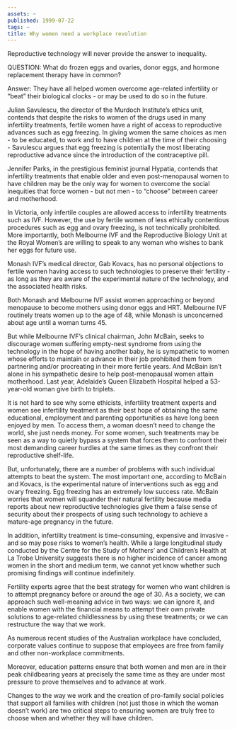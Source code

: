 ```yaml
---
assets: ~
published: 1999-07-22
tags: ~
title: Why women need a workplace revolution
---
```

Reproductive technology will never provide the answer to inequality.

QUESTION: What do frozen eggs and ovaries, donor eggs, and hormone
replacement therapy have in common?

Answer: They have all helped women overcome age-related infertility or
“beat” their biological clocks - or may be used to do so in the future.

Julian Savulescu, the director of the Murdoch Institute’s ethics unit,
contends that despite the risks to women of the drugs used in many
infertility treatments, fertile women have a right of access to
reproductive advances such as egg freezing. In giving women the same
choices as men - to be educated, to work and to have children at the
time of their choosing - Savulescu argues that egg freezing is
potentially the most liberating reproductive advance since the
introduction of the contraceptive pill.

Jennifer Parks, in the prestigious feminist journal Hypatia, contends
that infertility treatments that enable older and even post-menopausal
women to have children may be the only way for women to overcome the
social inequities that force women - but not men - to “choose” between
career and motherhood.

In Victoria, only infertile couples are allowed access to infertility
treatments such as IVF. However, the use by fertile women of less
ethically contentious procedures such as egg and ovary freezing, is not
technically prohibited. More importantly, both Melbourne IVF and the
Reproductive Biology Unit at the Royal Women’s are willing to speak to
any woman who wishes to bank her eggs for future use.

Monash IVF’s medical director, Gab Kovacs, has no personal objections to
fertile women having access to such technologies to preserve their
fertility - as long as they are aware of the experimental nature of the
technology, and the associated health risks.

Both Monash and Melbourne IVF assist women approaching or beyond
menopause to become mothers using donor eggs and HRT. Melbourne IVF
routinely treats women up to the age of 48, while Monash is unconcerned
about age until a woman turns 45.

But while Melbourne IVF’s clinical chairman, John McBain, seeks to
discourage women suffering empty-nest syndrome from using the technology
in the hope of having another baby, he is sympathetic to women whose
efforts to maintain or advance in their job prohibited them from
partnering and/or procreating in their more fertile years. And McBain
isn’t alone in his sympathetic desire to help post-menopausal women
attain motherhood. Last year, Adelaide’s Queen Elizabeth Hospital helped
a 53-year-old woman give birth to triplets.

It is not hard to see why some ethicists, infertility treatment experts
and women see infertility treatment as their best hope of obtaining the
same educational, employment and parenting opportunities as have long
been enjoyed by men. To access them, a woman doesn’t need to change the
world, she just needs money. For some women, such treatments may be seen
as a way to quietly bypass a system that forces them to confront their
most demanding career hurdles at the same times as they confront their
reproductive shelf-life.

But, unfortunately, there are a number of problems with such individual
attempts to beat the system. The most important one, according to McBain
and Kovacs, is the experimental nature of interventions such as egg and
ovary freezing. Egg freezing has an extremely low success rate. McBain
worries that women will squander their natural fertility because media
reports about new reproductive technologies give them a false sense of
security about their prospects of using such technology to achieve a
mature-age pregnancy in the future.

In addition, infertility treatment is time-consuming, expensive and
invasive - and so may pose risks to women’s health. While a large
longitudinal study conducted by the Centre for the Study of Mothers’ and
Children’s Health at La Trobe University suggests there is no higher
incidence of cancer among women in the short and medium term, we cannot
yet know whether such promising findings will continue indefinitely.

Fertility experts agree that the best strategy for women who want
children is to attempt pregnancy before or around the age of 30. As a
society, we can approach such well-meaning advice in two ways: we can
ignore it, and enable women with the financial means to attempt their
own private solutions to age-related childlessness by using these
treatments; or we can restructure the way that we work.

As numerous recent studies of the Australian workplace have concluded,
corporate values continue to suppose that employees are free from family
and other non-workplace commitments.

Moreover, education patterns ensure that both women and men are in their
peak childbearing years at precisely the same time as they are under
most pressure to prove themselves and to advance at work.

Changes to the way we work and the creation of pro-family social
policies that support all families with children (not just those in
which the woman doesn’t work) are two critical steps to ensuring women
are truly free to choose when and whether they will have children.